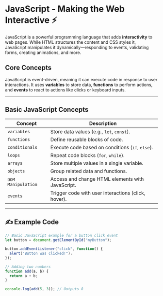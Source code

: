 # JavaScript - Making the Web Interactive ⚡

JavaScript is a powerful programming language that adds **interactivity** to web pages. While HTML structures the content and CSS styles it, JavaScript manipulates it dynamically—responding to events, validating forms, creating animations, and more.

## Core Concepts

JavaScript is event-driven, meaning it can execute code in response to user interactions. It uses **variables** to store data, **functions** to perform actions, and **events** to react to actions like clicks or keyboard inputs.

---

## Basic JavaScript Concepts

| Concept           | Description                                          |
| ----------------- | ---------------------------------------------------- |
| `variables`       | Store data values (e.g., `let`, `const`).            |
| `functions`       | Define reusable blocks of code.                      |
| `conditionals`    | Execute code based on conditions (`if`, `else`).     |
| `loops`           | Repeat code blocks (`for`, `while`).                 |
| `arrays`          | Store multiple values in a single variable.          |
| `objects`         | Group related data and functions.                    |
| `DOM Manipulation`| Access and change HTML elements with JavaScript.     |
| `events`          | Trigger code with user interactions (click, hover).  |

---

## ✍️ Example Code

```javascript
// Basic JavaScript example for a button click event
let button = document.getElementById("myButton");

button.addEventListener("click", function() {
  alert("Button was clicked!");
});

// Adding two numbers
function add(a, b) {
  return a + b;
}

console.log(add(5, 3)); // Outputs 8
